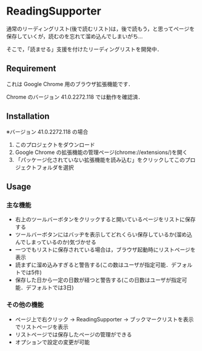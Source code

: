 # ReadingSupporter

通常のリーディングリスト(後で読むリスト)は，後で読もう，と思ってページを保存していくが，読むのを忘れて溜め込んでしまいがち…

そこで，「読ませる」支援を付けたリーディングリストを開発中．

## Requirement

これは Google Chrome 用のブラウザ拡張機能です．

Chrome のバージョン 41.0.2272.118 では動作を確認済．

## Installation

※バージョン 41.0.2272.118 の場合

1. このプロジェクトをダウンロード
1. Google Chrome の拡張機能の管理ページ(chrome://extensions/)を開く
1. 「パッケージ化されていない拡張機能を読み込む」をクリックしてこのプロジェクトフォルダを選択

## Usage

### 主な機能
- 右上のツールバーボタンをクリックすると開いているページをリストに保存する
- ツールバーボタンにはバッヂを表示してどれくらい保存しているか(溜め込んでしまっているのか)気づかせる
- 一つでもリストに保存されている場合は，ブラウザ起動時にリストページを表示
- 読まずに溜め込みすぎると警告する(この数はユーザが指定可能．デフォルトでは5件)
- 保存した日から一定の日数が経つと警告する(この日数はユーザが指定可能．デフォルトでは3日)


### その他の機能 ###
- ページ上で右クリック → ReadingSupporter → ブックマークリストを表示 でリストページを表示
- リストページでは保存したページの管理ができる
- オプションで設定の変更が可能
